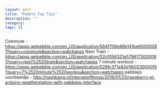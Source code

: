 ```yaml
---
layout: post
title: "Pebble Top Tips"
description: ""
category: 
tags: []
---
```



Commute - https://apps.getpebble.com/en_US/application/564f706e86b141be60000081?query=commute&section=watchapps
Next Train - https://apps.getpebble.com/en_US/application/52cf056321e5796173000081?query=next%2520train&section=watchapps
7 minute workout - https://apps.getpebble.com/en_US/application/528fc371a92e1fb023000015?query=7%2520minute%2520workou&section=watchapps
pebblejs voorbeeldje - http://hashbang.nl/internetofthings/2016/01/25/raspberry-pi-arduino-weatherstation-with-pebblejs-interface
